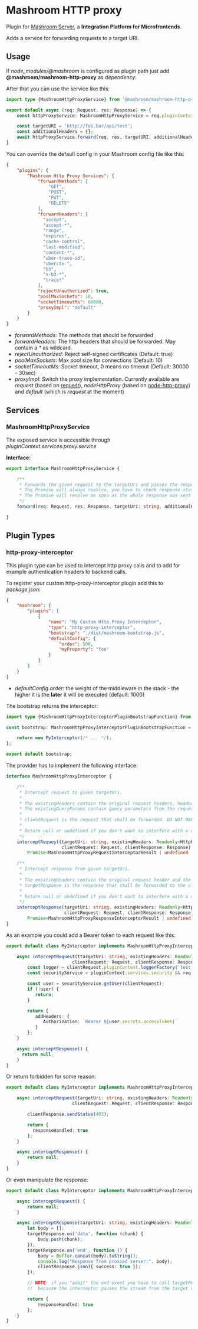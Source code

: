 
# Mashroom HTTP proxy

Plugin for [Mashroom Server](https://www.mashroom-server.com), a **Integration Platform for Microfrontends**.

Adds a service for forwarding requests to a target URI.

## Usage

If *node_modules/@mashroom* is configured as plugin path just add **@mashroom/mashroom-http-proxy** as *dependency*.

After that you can use the service like this:

```ts
import type {MashroomHttpProxyService} from '@mashroom/mashroom-http-proxy/type-definitions';

export default async (req: Request, res: Response) => {
    const httpProxyService: MashroomHttpProxyService = req.pluginContext.services.proxy.service;

    const targetURI = 'http://foo.bar/api/test';
    const additionalHeaders = {};
    await httpProxyService.forward(req, res, targetURI, additionalHeaders);
}
```

You can override the default config in your Mashroom config file like this:

```json
{
    "plugins": {
        "Mashroom Http Proxy Services": {
            "forwardMethods": [
                "GET",
                "POST",
                "PUT",
                "DELETE"
            ],
            "forwardHeaders": [
              "accept",
              "accept-*",
              "range",
              "expires",
              "cache-control",
              "last-modified",
              "content-*",
              "uber-trace-id",
              "uberctx-",
              "b3",
              "x-b3-*",
              "trace*"
            ],
            "rejectUnauthorized": true,
            "poolMaxSockets": 10,
            "socketTimeoutMs": 60000,
            "proxyImpl": "default"
        }
    }
}
```
 * _forwardMethods_: The methods that should be forwarded
 * _forwardHeaders_: The http headers that should be forwarded. May contain a _*_ as wildcard.
 * _rejectUnauthorized_: Reject self-signed certificates (Default: true)
 * _poolMaxSockets_: Max pool size for connections (Default: 10)
 * _socketTimeoutMs_: Socket timeout, 0 means no timeout (Default: 30000 - 30sec)
 * _proxyImpl_: Switch the proxy implementation. Currently available are *request* (based on [request](https://github.com/http-party/node-http-proxy)),
   *nodeHttpProxy* (based on [node-http-proxy](https://github.com/request/request)) and *default* (which is *request* at the moment)

## Services

### MashroomHttpProxyService

The exposed service is accessible through _pluginContext.services.proxy.service_

**Interface:**

```ts
export interface MashroomHttpProxyService {

    /**
     * Forwards the given request to the targetUri and passes the response from the target to the response object.
     * The Promise will always resolve, you have to check response.statusCode to see if the transfer was successful or not.
     * The Promise will resolve as soon as the whole response was sent to the client.
     */
    forward(req: Request, res: Response, targetUri: string, additionalHeaders?: HttpHeaders): Promise<void>;

}
```

## Plugin Types

### http-proxy-interceptor

This plugin type can be used to intercept http proxy calls and to add for example authentication headers to backend calls.

To register your custom http-proxy-interceptor plugin add this to _package.json_:

```json
{
    "mashroom": {
        "plugins": [
            {
                "name": "My Custom Http Proxy Interceptor",
                "type": "http-proxy-interceptor",
                "bootstrap": "./dist/mashroom-bootstrap.js",
                "defaultConfig": {
                    "order": 500,
                    "myProperty": "foo"
                }
            }
        ]
    }
}
```

* _defaultConfig.order_: the weight of the middleware in the stack - the higher it is the **later** it will be executed (default: 1000)

The bootstrap returns the interceptor:

```ts
import type {MashroomHttpProxyInterceptorPluginBootstrapFunction} from '@mashroom/mashroom-http-proxy/type-definitions';

const bootstrap: MashroomHttpProxyInterceptorPluginBootstrapFunction = async (pluginName, pluginConfig, pluginContextHolder) => {

    return new MyInterceptor(/* ... */);
};

export default bootstrap;
```

The provider has to implement the following interface:

```ts
interface MashroomHttpProxyInterceptor {

    /**
     * Intercept request to given targetUri.
     *
     * The existingHeaders contain the original request headers, headers added by the MashroomHttpProxyService client and the ones already added by other interceptors.
     * The existingQueryParams contain query parameters from the request and the ones already added by other interceptors.
     *
     * clientRequest is the request that shall be forwarded. DO NOT MANIPULATE IT. Just use it to access "method" and "pluginContext".
     *
     * Return null or undefined if you don't want to interfere with a call.
     */
    interceptRequest(targetUri: string, existingHeaders: Readonly<HttpHeaders>, existingQueryParams: Readonly<QueryParams>,
                     clientRequest: Request, clientResponse: Response):
        Promise<MashroomHttpProxyRequestInterceptorResult | undefined | null>;

    /**
     * Intercept response from given targetUri.
     *
     * The existingHeaders contain the original request header and the ones already added by other interceptors.
     * targetResponse is the response that shall be forwarded to the client. DO NOT MANIPULATE IT. Just use it to access "statusCode" an such.
     *
     * Return null or undefined if you don't want to interfere with a call.
     */
    interceptResponse(targetUri: string, existingHeaders: Readonly<HttpHeaders>, targetResponse: IncomingMessage,
                      clientRequest: Request, clientResponse: Response):
        Promise<MashroomHttpProxyResponseInterceptorResult | undefined | null>;
}
```

As an example you could add a Bearer token to each request like this:

```ts
export default class MyInterceptor implements MashroomHttpProxyInterceptor {

    async interceptRequest(ttargetUri: string, existingHeaders: Readonly<HttpHeaders>, existingQueryParams: Readonly<QueryParams>,
                         clientRequest: Request, clientResponse: Response) {
        const logger = clientRequest.pluginContext.loggerFactory('test.http.interceptor');
        const securityService = pluginContext.services.security && req.pluginContext.services.security.service;

        const user = securityService.getUser(clientRequest);
        if (!user) {
           return;
        }

        return {
           addHeaders: {
              Authorization: `Bearer ${user.secrets.accessToken}`
           }
        };
    }

    async interceptResponse() {
      return null;
    }
}
```

Or return forbidden for some reason:
```ts
export default class MyInterceptor implements MashroomHttpProxyInterceptor {

    async interceptRequest(targetUri: string, existingHeaders: Readonly<HttpHeaders>, existingQueryParams: Readonly<QueryParams>,
                         clientRequest: Request, clientResponse: Response) {

        clientResponse.sendStatus(403);

        return {
          responseHandled: true
        };
    }

    async interceptResponse() {
        return null;
    }
}
```

Or even manipulate the response:
```ts
export default class MyInterceptor implements MashroomHttpProxyInterceptor {

    async interceptRequest() {
        return null;
    }

    async interceptResponse(targetUri: string, existingHeaders: Readonly<HttpHeaders>, targetResponse: IncomingMessage, clientRequest: ExpressRequest, clientResponse: ExpressResponse) {
        let body = [];
        targetResponse.on('data', function (chunk) {
            body.push(chunk);
        });
        targetResponse.on('end', function () {
            body = Buffer.concat(body).toString();
            console.log("Response from proxied server:", body);
            clientResponse.json({ success: true });
        });

        // NOTE: if you "await" the end event you have to call targetResponse.resume() here
        //  because the interceptor pauses the stream from the target until all interceptors are done

        return {
            responseHandled: true
        };
    }
}
```
